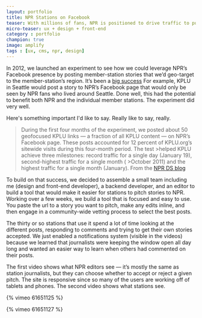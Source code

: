 ```yaml
---
layout: portfolio
title: NPR Stations on Facebook
teaser: With millions of fans, NPR is positioned to drive traffic to public radio member stations like no one else.
micro-teaser: ux + design + front-end
category : portfolio
champion: true
image: amplify
tags : [ux, cms, npr, design]
---
```


<p class="intro">
  In 2012, we launched an experiment to see how we could leverage NPR’s Facebook presence by posting member-station stories that we’d geo-target to the member-station’s region. It’s been a <a href="http://www.niemanlab.org/2012/02/how-npr-drove-traffic-to-a-local-station-by-geotargeting-stories-on-facebook/?hq_e=el&hq_m=2040998&hq_l=1&hq_v=437cc910b2">big success</a> For example, KPLU in Seattle would post a story to NPR’s Facebook page that would only be seen by NPR fans who lived around Seattle. Done well, this had the potential to benefit both NPR and the individual member stations. The experiment did very well.
</p>

<p class="callout">
  Here's something important I'd like to say. Really like to say, really.
</p>

>During the first four months of the experiment, we posted about 50 geofocused KPLU links — a fraction of all KPLU content — on 
>NPR’s Facebook page. These posts accounted for 12 percent of KPLU.org’s sitewide visits during this four-month period. The test    >helped KPLU achieve three milestones: record traffic for a single day (January 19), second-highest traffic for a single month (    >October 2011) and the highest traffic for a single month (January). From the [NPR DS blog](http://digitalservices.npr.org/post/how->were-experimenting-member-station-content-nprs-facebook-page)

To build on that success, we decided to assemble a small team including me (design and front-end developer), a backend developer, and an editor to build a tool that would make it easier for stations to pitch stories to NPR. Working over a few weeks, we build a tool that is focused and easy to use. You paste the url to a story you want to pitch, make any edits inline, and then engage in a community-wide vetting process to select the best posts.

The thirty or so stations that use it spend a lot of time looking at the different posts, responding to comments and trying to get their own stories accepted. We just enabled a notifications system (visible in the videos) because we learned that journalists were keeping the window open all day long and wanted an easier way to learn when others had commented on their posts.

The first video shows what NPR editors see — it’s mostly the same as station journalists, but they can choose whether to accept or reject a given pitch. The site is responsive since so many of the users are working off of tablets and phones. The second video shows what stations see.

{% vimeo 61651125 %}

{% vimeo 61651127 %}



